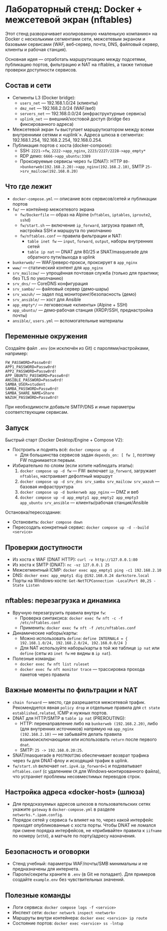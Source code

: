 # Лабораторный стенд: Docker + межсетевой экран (nftables)

Этот стенд разворачивает изолированную «маленькую компанию» на Docker с несколькими сегментами сети, межсетевым экраном и базовыми сервисами (WAF, веб‑сервер, почта, DNS, файловый сервер, клиенты и рабочая станция).

Основная идея — отработать маршрутизацию между подсетями, публикацию портов, фильтрацию и NAT на nftables, а также типовые проверки доступности сервисов.

## Состав и сети

- Сегменты L3 (Docker bridge):
  - `users_net` — 192.168.1.0/24 (клиенты)
  - `dmz_net` — 192.168.2.0/24 (WAF/веб)
  - `servers_net` — 192.168.0.0/24 (инфраструктурные сервисы)
  - `uplink_net` — внешний/хостовой доступ (bridge без фиксированного адреса)
- Межсетевой экран `fw` выступает маршрутизатором между всеми внутренними сетями и «uplink`». Адреса шлюза в сегментах: 192.168.1.254, 192.168.2.254, 192.168.0.254.
- Публикация портов с хоста (docker-compose):
  - SSH: `2221->fw`, `2222->app_nginx`, `2223/2227/2228->app_empty*`
  - RDP демо: `6666->app_ubuntu:3389`
  - Проксируемые сервисы через `fw` (DNAT): HTTP `80->bunkerweb(192.168.2.20)->app_nginx(192.168.2.10)`, SMTP `25->srv_mailcow(192.168.0.20)`

## Что где лежит

- `docker-compose.yml` — описание всех сервисов/сетей и публикации портов
- `fw/` — контейнер межсетевого экрана
  - `fw/Dockerfile` — образ на Alpine (`nftables`, `iptables`, `iproute2`, `sshd`)
  - `fw/start.sh` — включение `ip_forward`, загрузка правил nft, настройка SSH и маршрута по умолчанию
  - `fw/nftables.conf` — правила фильтрации и NAT:
    - `table inet fw` — `input`, `forward`, `output`, наборы внутренних сетей
    - `table ip nat` — DNAT для 80/25 и SNAT/masquerade для обратного пути/выхода в uplink
- `bunkerweb/` — WAF/реверс‑прокси, проксирует в `app_nginx`
- `www/` — статический контент для `app_nginx`
- `srv_mailcow/` — упрощённая почтовая служба (только для практики; без TLS по умолчанию)
- `srv_dns/` — CoreDNS конфигурация
- `srv_samba/` — файловый сервер (демо‐шары)
- `srv_wazuh/` — задел под мониторинг/безопасность (демо)
- `srv_ansible/` — хост для Ansible
- `app_empty*/` — легковесные «клиенты» (Alpine + SSH)
- `app_ubuntu/` — демо‑рабочая станция (XRDP/SSH, преднастройка почты)
- `ansible/`, `users.yml` — вспомогательные материалы

## Переменные окружения

Создайте файл `.env` (он исключён из Git) с паролями/настройками, например:

```
FW_PASSWORD=Passw0rd!
APP1_PASSWORD=Passw0rd!
APP2_PASSWORD=Passw0rd!
APP_UBUNTU_PASSWORD=Passw0rd!
ANSIBLE_PASSWORD=Passw0rd!
SAMBA_USER=student
SAMBA_PASSWORD=Passw0rd!
SAMBA_SHARE_NAME=Share
WAZUH_PASSWORD=Passw0rd!
```

При необходимости добавьте SMTP/DNS и иные параметры соответствующим сервисам.

## Запуск

Быстрый старт (Docker Desktop/Engine + Compose V2):

- Построить и поднять всё: `docker compose up -d`
  - Для большинства сервисов задан `depends_on: [ fw ]`, поэтому FW поднимается первым.
- Избирательно по слоям (если хотите наблюдать этапы):
  1) `docker compose up -d fw` — FW: включает `ip_forward`, загружает `nftables`, настраивает дефолтный маршрут
  2) `docker compose up -d srv_dns srv_samba srv_mailcow srv_wazuh` — базовая инфраструктура
  3) `docker compose up -d bunkerweb app_nginx` — DMZ и веб
  4) `docker compose up -d app_empty1 app_empty2 app_empty3 app_ubuntu srv_ansible` — клиенты/рабочая станция/Ansible

Остановка/пересоздание:
- Остановить: `docker compose down`
- Пересоздать конкретный сервис: `docker compose up -d --build <service>`

## Проверки доступности

- Из хоста к WAF (DNAT HTTP): `curl -v http://127.0.0.1:80`
- Из хоста к SMTP (DNAT): `nc -vz 127.0.0.1 25`
- Межсегментный ICMP: `docker exec app_empty1 ping -c1 192.168.2.10`
- DNS: `docker exec app_empty1 dig @192.168.0.24 darkstore.local`
- Порты на Windows‐хосте: `Get-NetTCPConnection -LocalPort 80,25 -State Listen`

## nftables: перезагрузка и динамика

- Вручную перезагрузить правила внутри `fw`:
  - Проверка синтаксиса: `docker exec fw nft -c -f /etc/nftables.conf`
  - Применить: `docker exec fw nft -f /etc/nftables.conf`
- Динамические наборы/карты:
  - Можно использовать `define`: `define INTERNAL4 = { 192.168.1.0/24, 192.168.2.0/24, 192.168.0.0/24 }`
  - Для NAT используйте наборы/карты в той же таблице `ip nat` или `define` (сеты из `inet fw` не видны в `ip nat`).
- Полезные команды:
  - `docker exec fw nft list ruleset`
  - `docker exec fw nft monitor trace` — трассировка прохода пакетов через правила

## Важные моменты по фильтрации и NAT

- `chain forward` — место, где разрешается межсетевой трафик. Рекомендуется явная `policy drop` и отдельные правила для `ct state established,related`, ICMP и нужных портов.
- DNAT для HTTP/SMTP в `table ip nat` (PREROUTING):
  - HTTP: перенаправление либо на `bunkerweb (192.168.2.20)`, либо (для внутренних источников) напрямую на `app_nginx (192.168.2.10)` — не забывайте делать правила взаимоисключающими или использовать `return` после первого `dnat`.
  - SMTP: `25 -> 192.168.0.20:25`.
- SNAT/masquerade в `POSTROUTING` обеспечивает возврат трафика через `fw` для DNAT‑флоу и исходящий трафик в uplink.
- `fw/start.sh` включает `net.ipv4.ip_forward=1` и подхватывает `nftables.conf` (с удалением `CR` для Windows‑монтированного файла), что устраняет проблемы несовместимых переводов строк.

## Настройка адреса «docker‑host» (шлюза)

- Для предсказуемых адресов шлюзов в пользовательских сетях укажите `gateway` в `docker-compose.yml` в разделе `networks.*.ipam.config`.
- Порядок сетей у сервиса `fw` влияет на то, через какой интерфейс приходят опубликованные с хоста порты. Чтобы DNAT не ломался при смене порядка интерфейсов, не «прибивайте» правила к `iifname` по номеру (`ethX`), а матчьте по порту/адресу назначения.

## Безопасность и оговорки

- Стенд учебный: параметры WAF/почты/SMB минимальны и не предназначены для интернета.
- Пароли/секреты храните в `.env` (в Git не попадает). Для примеров создайте `example.env` без чувствительных значений.

## Полезные команды

- Логи сервиса: `docker compose logs -f <service>`
- Инспект сети: `docker network inspect <network>`
- Маршруты внутри контейнера: `docker exec <service> ip route`
- Состояние портов: `docker exec <service> ss -lntup`